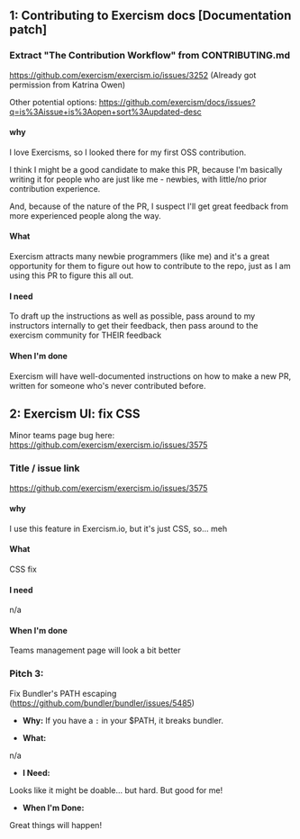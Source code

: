 


## 1: Contributing to Exercism docs [Documentation patch]

### Extract "The Contribution Workflow" from CONTRIBUTING.md
https://github.com/exercism/exercism.io/issues/3252 (Already got permission from Katrina Owen)

Other potential options: https://github.com/exercism/docs/issues?q=is%3Aissue+is%3Aopen+sort%3Aupdated-desc

#### why

I love Exercisms, so I looked there for my first OSS contribution.

I think I might be a good candidate to make this PR, because I'm basically writing it for people who are just like me - newbies, with little/no prior contribution experience.

And, because of the nature of the PR, I suspect I'll get great feedback from more experienced people along the way.

#### What

Exercism attracts many newbie programmers (like me) and it's a great opportunity for them to figure out how to contribute to the repo, just as I am using this PR to figure this all out.

#### I need

To draft up the instructions as well as possible, pass around to my instructors internally to get their feedback, then pass around to the exercism community for THEIR feedback

#### When I'm done

Exercism will have well-documented instructions on how to make a new PR, written for someone who's never contributed before.


## 2: Exercism UI: fix CSS

Minor teams page bug here: https://github.com/exercism/exercism.io/issues/3575

### Title / issue link

https://github.com/exercism/exercism.io/issues/3575

#### why

I use this feature in Exercism.io, but it's just CSS, so... meh


#### What

CSS fix

#### I need

n/a

#### When I'm done

Teams management page will look a bit better


### Pitch 3: 

Fix Bundler's PATH escaping (https://github.com/bundler/bundler/issues/5485)

* **Why:** 
If you have a `:` in your $PATH, it breaks bundler.

* **What:** 

n/a

* **I Need:** 

Looks like it might be doable... but hard. But good for me!

* **When I'm Done:** 

Great things will happen!
